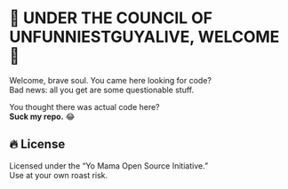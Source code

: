 # 🤡 UNDER THE COUNCIL OF UNFUNNIESTGUYALIVE, WELCOME 🤡 #

Welcome, brave soul. You came here looking for code?  
Bad news: all you get are some questionable stuff.  

You thought there was actual code here?  
**Suck my repo.**  😂 

## 🔥 License
Licensed under the “Yo Mama Open Source Initiative.”  
Use at your own roast risk.
